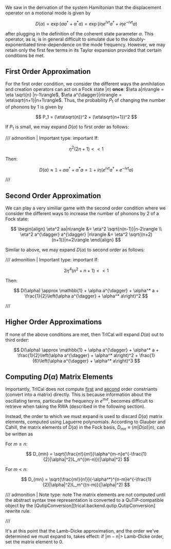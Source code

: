 We saw in the derivation of the system Hamiltonian that the displacement operator on a motional mode is given by

$$
    D(\alpha) = \exp(\alpha a^{\dagger} + \alpha^* a)=\exp\left(i\eta e^{i\nu t}a^{\dagger} + i\eta e^{-i\nu t }a\right)
$$

after plugging in the definition of the coherent state parameter $\alpha$. This operator, as is, is in general difficult to simulate due to the doubly-exponentiated time-dependence on the mode frequency. However, we may retain only the first few terms in its Taylor expansion provided that certain conditions be met.

## First Order Approximation

For the first order condition, we consider the different ways the annihilation and creation operators can act on a Fock state $|n\rangle$ **once**: $\eta a|n\rangle = \eta \sqrt{n}  |n-1\rangle$, $\eta a^{\dagger}|n\rangle = \eta\sqrt{n+1}|n+1\rangle$. Thus, the probability $P_1$ of changing the number of phonons by 1 is given by

$$
    P_1 = (\eta\sqrt{n})^2 + (\eta\sqrt{n+1})^2
$$

If $P_1$ is small, we may expand $D(\alpha)$ to first order as follows:

<a name="eqn:first_order_lamb_dicke"></a>

<!-- prettier-ignore -->
/// admonition | Important
    type: important
If:

$$
    \eta^2(2n+1) << 1
$$

Then:

$$
    D(\alpha) \approx \mathbb{1} + \alpha a^{\dagger} + \alpha^* a = \mathbb{1} + i\eta\left(e^{i\nu t} a^{\dagger} + e^{-i\nu t} a\right)
$$

///

## Second Order Approximation

We can play a very similiar game with the second order condition where we consider the different ways to increase the number of phonons by 2 of a Fock state:

$$
    \begin{align}
    \eta^2 aa|n\rangle &= \eta^2 \sqrt{n(n-1)}|n-2\rangle \\
    \eta^2 a^{\dagger} a^{\dagger} |n\rangle &= \eta^2 \sqrt{(n+2)(n+1)}|n+2\rangle
    \end{align}
$$

Similar to above, we may expand $D(\alpha)$ to second order as follows:

<a name="eqn:second_order_lamb_dicke"></a>

<!-- prettier-ignore -->
/// admonition | Important
    type: important
If:

$$
    2\eta^4(n^2+n+1)<<1
$$

Then:

$$
    D(\alpha) \approx \mathbb{1} + \alpha a^{\dagger} + \alpha^* a + \frac{1}{2}\left(\alpha a^{\dagger} + \alpha^* a\right)^2
$$

///

## Higher Order Approximations

If none of the above conditions are met, then TrICal will expand $D(\alpha)$ out to third order:

$$
    D(\alpha) \approx \mathbb{1} + \alpha a^{\dagger} + \alpha^* a + \frac{1}{2}\left(\alpha a^{\dagger} + \alpha^* a\right)^2 + \frac{1}{6}\left(\alpha a^{\dagger} + \alpha^* a\right)^3
$$

## Computing $D(\alpha)$ Matrix Elements

Importantly, TrICal does not compute [first](#eqn:first_order_lamb_dicke) and [second](#eqn:second_order_lamb_dicke) order constriants (convert into a matrix) directly. This is because information about the oscillating terms, particular the frequency in $e^{\pi \nu t}$, becomes difficult to retrieve when taking the RWA (described in the following section).

Instead, the order to which we must expand is used to discard $D(\alpha)$ matrix elements, computed using Laguerre polynomials. According to Glauber and Cahill, the matrix elements of $D(\alpha)$ in the Fock basis, $D_{mn} \equiv \langle m|D(\alpha)|n\rangle$, can be written as

For $m \geq n$:

$$
     D_{mn} = \sqrt{\frac{n!}{m!}}\alpha^{m-n}e^{-\frac{1}{2}|\alpha|^2}L_n^{(m-n)}(|\alpha|^2)
$$

For $m < n$:

$$
    D_{mn} = \sqrt{\frac{m!}{n!}}(-\alpha^*)^{n-m}e^{-\frac{1}{2}|\alpha|^2}L_m^{(n-m)}(|\alpha|^2)
$$

<!-- prettier-ignore -->
/// admonition | Note
    type: note
The matrix elements are not computed until the abstract syntax tree representation is converted to a QuTiP-compatible object by the [QutipConversion][trical.backend.qutip.QutipConversion] rewrite rule.

///

It's at this point that the Lamb-Dicke approximation, and the order we've determined we must expand to, takes effect: if $|m-n| >$ Lamb-Dicke order, set the matrix element to 0.
